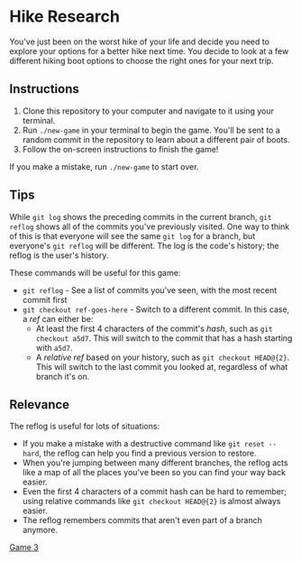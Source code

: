 # Hike Research

You've just been on the worst hike of your life and decide you need to explore
your options for a better hike next time. You decide to look at a few different
hiking boot options to choose the right ones for your next trip.

## Instructions

1. Clone this repository to your computer and navigate to it using your
   terminal.
2. Run `./new-game` in your terminal to begin the game. You'll be sent to a
   random commit in the repository to learn about a different pair of boots.
3. Follow the on-screen instructions to finish the game!

If you make a mistake, run `./new-game` to start over.

## Tips

While `git log` shows the preceding commits in the current branch, `git reflog`
shows all of the commits you've previously visited. One way to think of this is
that everyone will see the same `git log` for a branch, but everyone's
`git reflog` will be different. The log is the code's history; the reflog is the
user's history.

These commands will be useful for this game:

- `git reflog` - See a list of commits you've seen, with the most recent commit
  first
- `git checkout ref-goes-here` - Switch to a different commit. In this case, a
  _ref_ can either be:
  - At least the first 4 characters of the commit's _hash_, such as
    `git checkout a5d7`. This will switch to the commit that has a hash starting
    with `a5d7`.
  - A _relative ref_ based on your history, such as `git checkout HEAD@{2}`.
    This will switch to the last commit you looked at, regardless of what branch
    it's on.

## Relevance

The reflog is useful for lots of situations:

- If you make a mistake with a destructive command like `git reset --hard`, the
  reflog can help you find a previous version to restore.
- When you're jumping between many different branches, the reflog acts like a
  map of all the places you've been so you can find your way back easier.
- Even the first 4 characters of a commit hash can be hard to remember; using
  relative commands like `git checkout HEAD@{2}` is almost always easier.
- The reflog remembers commits that aren't even part of a branch anymore.

[Game 3](https://github.com/sikaeducation/hike-plan)
